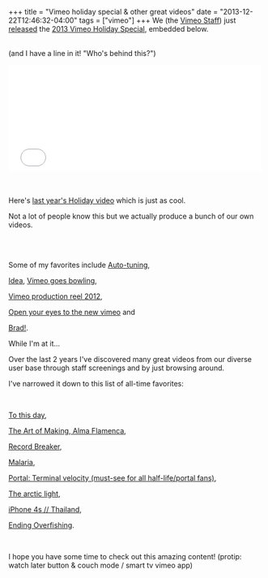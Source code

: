 +++
title = "Vimeo holiday special & other great videos"
date = "2013-12-22T12:46:32-04:00"
tags = ["vimeo"]
+++
We (the <a href="http://vimeo.com/staff">Vimeo Staff</a>) just <a href="https://vimeo.com/blog/post:602">released</a> the <a href="http://vimeo.com/82236972">2013 Vimeo Holiday Special</a>, embedded below.

<br/>(and I have a line in it! "Who's behind this?")

</p>

<p>

<iframe src="//player.vimeo.com/video/82236972?title=0&amp;byline=0&amp;portrait=0&amp;color=33a352" width="500" height="211" frameborder="0" webkitallowfullscreen mozallowfullscreen allowfullscreen></iframe>

<!--more-->

<br><br>Here's <a href="https://vimeo.com/55646323">last year's Holiday video</a> which is just as cool.

</p>



<p>

Not a lot of people know this but we actually produce a bunch of our own videos.

<br/>

<br/>

Some of my favorites include <a href="https://vimeo.com/3718294">Auto-tuning</a>,

<a href="https://vimeo.com/5425957">Idea</a>, <a href="https://vimeo.com/53026635">Vimeo goes bowling</a>,

<a href="https://vimeo.com/46701971">Vimeo production reel 2012</a>,

<a href="https://vimeo.com/35514005">Open your eyes to the new vimeo</a> and

<a href="https://vimeo.com/7100569">Brad!</a>.

</p>



<p>

While I'm at it...

Over the last 2 years I've discovered many great videos from our diverse user base through staff screenings and by just browsing around.

I've narrowed it down to this list of all-time favorites:

<br>

<a href="https://vimeo.com/59956490">To this day</a>,

<a href="https://vimeo.com/43005056">The Art of Making, Alma Flamenca</a>,

<a href="https://vimeo.com/79010983">Record Breaker</a>,

<a href="https://vimeo.com/56433514">Malaria</a>,

<a href="https://vimeo.com/43800150">Portal: Terminal velocity (must-see for all half-life/portal fans)</a>,

<a href="https://vimeo.com/24456787">The arctic light</a>,

<a href="https://vimeo.com/36100188">iPhone 4s // Thailand</a>,

<a href="https://vimeo.com/42619545">Ending Overfishing</a>.

<br/>

I hope you have some time to check out this amazing content! (protip: watch later button & couch mode / smart tv vimeo app)

</p>
